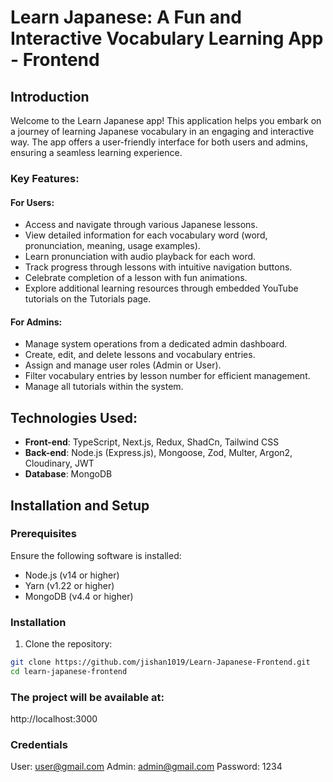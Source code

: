 # Learn Japanese: A Fun and Interactive Vocabulary Learning App - Frontend

## Introduction

Welcome to the Learn Japanese app! This application helps you embark on a journey of learning Japanese vocabulary in an engaging and interactive way. The app offers a user-friendly interface for both users and admins, ensuring a seamless learning experience.

### Key Features:

#### For Users:

- Access and navigate through various Japanese lessons.
- View detailed information for each vocabulary word (word, pronunciation, meaning, usage examples).
- Learn pronunciation with audio playback for each word.
- Track progress through lessons with intuitive navigation buttons.
- Celebrate completion of a lesson with fun animations.
- Explore additional learning resources through embedded YouTube tutorials on the Tutorials page.

#### For Admins:

- Manage system operations from a dedicated admin dashboard.
- Create, edit, and delete lessons and vocabulary entries.
- Assign and manage user roles (Admin or User).
- Filter vocabulary entries by lesson number for efficient management.
- Manage all tutorials within the system.

## Technologies Used:

- **Front-end**: TypeScript, Next.js, Redux, ShadCn, Tailwind CSS
- **Back-end**: Node.js (Express.js), Mongoose, Zod, Multer, Argon2, Cloudinary, JWT
- **Database**: MongoDB

## Installation and Setup

### Prerequisites

Ensure the following software is installed:

- Node.js (v14 or higher)
- Yarn (v1.22 or higher)
- MongoDB (v4.4 or higher)

### Installation

1. Clone the repository:

```bash
git clone https://github.com/jishan1019/Learn-Japanese-Frontend.git
cd learn-japanese-frontend
```

### The project will be available at:

http://localhost:3000

### Credentials

User: user@gmail.com
Admin: admin@gmail.com
Password: 1234
